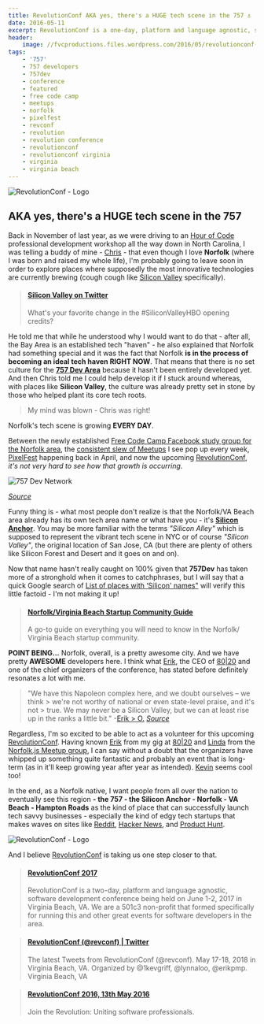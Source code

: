 ```yaml
---
title: RevolutionConf AKA yes, there's a HUGE tech scene in the 757 ⚓️
date: 2016-05-11
excerpt: RevolutionConf is a one-day, platform and language agnostic, software development conference being held on May 13, 2016 in Virginia Beach, VA.
header:
    image: //fvcproductions.files.wordpress.com/2016/05/revolutionconf-2016.png
tags:
    - '757'
    - 757 developers
    - 757dev
    - conference
    - featured
    - free code camp
    - meetups
    - norfolk
    - pixelfest
    - revconf
    - revolution
    - revolution conference
    - revolutionconf
    - revolutionconf virginia
    - virginia
    - virginia beach
---
```


![RevolutionConf - Logo](//fvcproductions.files.wordpress.com/2015/11/revolutionconf.png?w=300)

## AKA yes, there's a HUGE tech scene in the 757

Back in November of last year, as we were driving to an [Hour of Code](//code.org/professional-development-workshops) professional development workshop all the way down in North Carolina, I was telling a buddy of mine - [Chris](//www.linkedin.com/in/thecbliss) - that even though I love **Norfolk** (where I was born and raised my whole life), I'm probably going to leave soon in order to explore places where supposedly the most innovative technologies are currently brewing (cough cough like [Silicon Valley](//www.siliconvalley.com/) specifically).

<blockquote class="embedly-card"><h4><a href="//twitter.com/SiliconHBO/status/726167019314286592">Silicon Valley on Twitter</a></h4><p>What's your favorite change in the #SiliconValleyHBO opening credits?</p></blockquote>

He told me that while he understood why I would want to do that - after all, the Bay Area is an established tech "haven" - he also explained that Norfolk had something special and it was the fact that Norfolk **is in the process of becoming an ideal tech haven RIGHT NOW**. That means that there is no set culture for the [**757 Dev Area**](//hackathon.dominionenterprises.com/757-dev/) because it hasn't been entirely developed yet. And then Chris told me I could help develop it if I stuck around whereas, with places like **Silicon Valley**, the culture was already pretty set in stone by those who helped plant its core tech roots.

> My mind was blown - Chris was right!

Norfolk's tech scene is growing **EVERY DAY**.

Between the newly established [Free Code Camp Facebook study group for the Norfolk area](//www.facebook.com/groups/free.code.camp.norfolk), the [consistent slew of Meetups](//www.meetup.com/cities/us/va/norfolk/tech/) I see pop up every week, [PixelFest](//pixelfest.org/) happening back in April, and now the upcoming [RevolutionConf](//revolutionconf.com), *it's not very hard to see how that growth is occurring*.

![757 Dev Network](//fvcproductions.files.wordpress.com/2016/05/757-dev-network-de-hackathon-series.png)

*[Source](//hackathon.dominionenterprises.com/757-dev/)*

Funny thing is - what most people don't realize is that the Norfolk/VA Beach area already has its own tech area name or what have you - it's **[Silicon Anchor](//twitter.com/SiliconAnchor)**. You may be more familiar with the terms *"Silicon Alley"* which is supposed to represent the vibrant tech scene in NYC or of course *"Silicon Valley"*, the original location of San Jose, CA (but there are plenty of others like Silicon Forest and Desert and it goes on and on).

Now that name hasn't really caught on 100% given that **757Dev** has taken more of a stronghold when it comes to catchphrases, but I will say that a quick Google search of [List of places with ‘Silicon' names"](//www.wikiwand.com/en/List_of_places_with_%22Silicon%22_names) will verify this little factoid - I'm not making it up!

<blockquote class="embedly-card"><h4><a href="//www.slideshare.net/SiliconAnchor/norfolk-virginia-beach-startup-community-guide">Norfolk/Virginia Beach Startup Community Guide</a></h4><p>A go-to guide on everything you will need to know in the Norfolk/ Virginia Beach startup community.</p></blockquote>

**POINT BEING…** Norfolk, overall, is a pretty awesome city. And we have pretty **AWESOME** developers here. I think what [Erik](//www.linkedin.com/in/erikpmp), the CEO of [80|20](//8020.co) and one of the chief organizers of the conference, has stated before definitely resonates a lot with me.

> "We have this Napoleon complex here, and we doubt ourselves – we think > we're not worthy of national or even state-level praise, and it's not > true. We may never be a Silicon Valley, but we can at least rise up in the ranks a little bit."
> -[Erik > O.](//www.linkedin.com/in/erikpmp)
> *[Source](//pilotonline.com/inside-business/revolutionconf-seeks-to-unite-software-community/article_5c92cdce-c3cc-5deb-a0a4-e5311105e6b4.html)*

Regardless, I'm so excited to be able to act as a volunteer for this upcoming [RevolutionConf](//revolutionconf.com). Having known [Erik](//www.linkedin.com/in/erikpmp) from my gig at [80|20](//8020.co) and [Linda](//twitter.com/lynnaloo) from the [Norfolk.js Meetup group](//www.meetup.com/NorfolkJS/), I can say without a doubt that the organizers have whipped up something quite fantastic and probably an event that is long-term (as in it'll keep growing year after year as intended). [Kevin](//twitter.com/1kevgriff) seems cool too!

In the end, as a Norfolk native, I want people from all over the nation to eventually see this region **- the 757 - the Silicon Anchor - Norfolk - VA Beach - Hampton Roads** as the kind of place that can successfully launch tech savvy businesses - especially the kind of edgy tech startups that makes waves on sites like [Reddit](//www.reddit.com/r/technology/), [Hacker News](//news.ycombinator.com/), and [Product Hunt](//www.producthunt.com/tech).

![RevolutionConf - Logo](//fvcproductions.files.wordpress.com/2015/11/revolutionconf.png?w=300)

And I believe [RevolutionConf](//revolutionconf.com) is taking us one step closer to that.

<blockquote class="embedly-card"><h4><a href="//revolutionconf.com">RevolutionConf 2017</a></h4><p>RevolutionConf is a two-day, platform and language agnostic, software development conference being held on June 1-2, 2017 in Virginia Beach, VA. We are a 501c3 non-profit that formed specifically for running this and other great events for software developers in the area.</p></blockquote>

<blockquote class="embedly-card"><h4><a href="//twitter.com/revconf">RevolutionConf (@revconf) | Twitter</a></h4><p>The latest Tweets from RevolutionConf (@revconf). May 17-18, 2018 in Virginia Beach, VA. Organized by @1kevgriff, @lynnaloo, @erikpmp. Virginia Beach, VA</p></blockquote>

<blockquote class="embedly-card"><h4><a href="//lanyrd.com/2016/revconf/">RevolutionConf 2016, 13th May 2016</a></h4><p>Join the Revolution: Uniting software professionals.</p></blockquote>